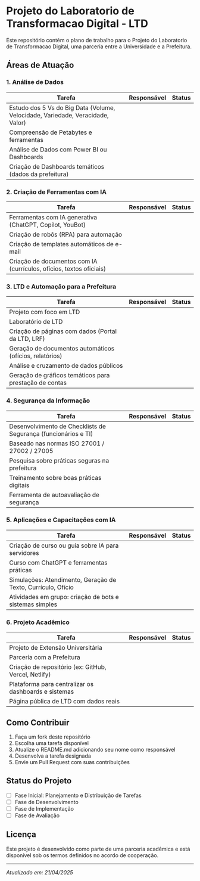 # Projeto do Laboratorio de Transformacao Digital - LTD

Este repositório contém o plano de trabalho para o Projeto do Laboratorio de Transformacao Digital, uma parceria entre a Universidade e a Prefeitura.

## Áreas de Atuação

### 1. Análise de Dados
| Tarefa | Responsável | Status |
|--------|-------------|--------|
| Estudo dos 5 Vs do Big Data (Volume, Velocidade, Variedade, Veracidade, Valor) | | |
| Compreensão de Petabytes e ferramentas | | |
| Análise de Dados com Power BI ou Dashboards | | |
| Criação de Dashboards temáticos (dados da prefeitura) | | |

### 2. Criação de Ferramentas com IA
| Tarefa | Responsável | Status |
|--------|-------------|--------|
| Ferramentas com IA generativa (ChatGPT, Copilot, YouBot) | | |
| Criação de robôs (RPA) para automação | | |
| Criação de templates automáticos de e-mail | | |
| Criação de documentos com IA (currículos, ofícios, textos oficiais) | | |

### 3. LTD e Automação para a Prefeitura
| Tarefa | Responsável | Status |
|--------|-------------|--------|
| Projeto com foco em LTD | | |
| Laboratório de LTD | | |
| Criação de páginas com dados (Portal da LTD, LRF) | | |
| Geração de documentos automáticos (ofícios, relatórios) | | |
| Análise e cruzamento de dados públicos | | |
| Geração de gráficos temáticos para prestação de contas | | |

### 4. Segurança da Informação
| Tarefa | Responsável | Status |
|--------|-------------|--------|
| Desenvolvimento de Checklists de Segurança (funcionários e TI) | | |
| Baseado nas normas ISO 27001 / 27002 / 27005 | | |
| Pesquisa sobre práticas seguras na prefeitura | | |
| Treinamento sobre boas práticas digitais | | |
| Ferramenta de autoavaliação de segurança | | |

### 5. Aplicações e Capacitações com IA
| Tarefa | Responsável | Status |
|--------|-------------|--------|
| Criação de curso ou guia sobre IA para servidores | | |
| Curso com ChatGPT e ferramentas práticas | | |
| Simulações: Atendimento, Geração de Texto, Currículo, Ofício | | |
| Atividades em grupo: criação de bots e sistemas simples | | |

### 6. Projeto Acadêmico
| Tarefa | Responsável | Status |
|--------|-------------|--------|
| Projeto de Extensão Universitária | | |
| Parceria com a Prefeitura | | |
| Criação de repositório (ex: GitHub, Vercel, Netlify) | | |
| Plataforma para centralizar os dashboards e sistemas | | |
| Página pública de LTD com dados reais | | |

## Como Contribuir

1. Faça um fork deste repositório
2. Escolha uma tarefa disponível
3. Atualize o README.md adicionando seu nome como responsável
4. Desenvolva a tarefa designada
5. Envie um Pull Request com suas contribuições

## Status do Projeto

- [ ] Fase Inicial: Planejamento e Distribuição de Tarefas
- [ ] Fase de Desenvolvimento
- [ ] Fase de Implementação
- [ ] Fase de Avaliação

## Licença

Este projeto é desenvolvido como parte de uma parceria acadêmica e está disponível sob os termos definidos no acordo de cooperação.

---

*Atualizado em: 21/04/2025*
